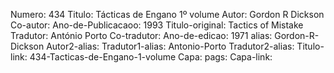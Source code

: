 Numero: 434
Titulo: Tácticas de Engano 1º volume
Autor: Gordon R Dickson
Co-autor: 
Ano-de-Publicacaoo: 1993
Titulo-original: Tactics of Mistake
Tradutor: António Porto
Co-tradutor: 
Ano-de-edicao: 1971
alias: Gordon-R-Dickson
Autor2-alias: 
Tradutor1-alias: Antonio-Porto
Tradutor2-alias: 
Titulo-link: 434-Tacticas-de-Engano-1-volume
Capa: 
pags: 
Capa-link: